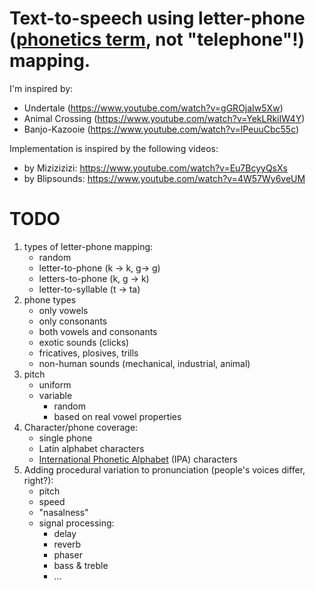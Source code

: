 # Text-to-speech using letter-phone ([phonetics term](https://en.wikipedia.org/wiki/Phone_(phonetics)), not "telephone"!) mapping. 

I'm inspired by:
- Undertale (https://www.youtube.com/watch?v=gGROjaIw5Xw) 
- Animal Crossing (https://www.youtube.com/watch?v=YekLRkiIW4Y)
- Banjo-Kazooie (https://www.youtube.com/watch?v=lPeuuCbc55c)

Implementation is inspired by the following videos:
- by Mizizizizi: https://www.youtube.com/watch?v=Eu7BcyyQsXs
- by Blipsounds: https://www.youtube.com/watch?v=4W57Wy6veUM

# TODO
1. types of letter-phone mapping:
    - random
    - letter-to-phone (k -> k, g-> g)
    - letters-to-phone (k, g -> k)
    - letter-to-syllable (t -> ta)
2. phone types
    - only vowels
    - only consonants
    - both vowels and consonants
    - exotic sounds (clicks)
    - fricatives, plosives, trills
    - non-human sounds (mechanical, industrial, animal)
3. pitch
    - uniform
    - variable
      - random
      - based on real vowel properties
4. Character/phone coverage:
    - single phone
    - Latin alphabet characters
    - [International Phonetic Alphabet](https://www.ipachart.com/) (IPA) characters
5. Adding procedural variation to pronunciation (people's voices differ, right?):
    - pitch
    - speed
    - "nasalness"
    - signal processing:
        - delay
        - reverb
        - phaser
        - bass & treble
        - ...


